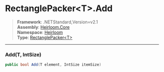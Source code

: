 # RectanglePacker\<T>.Add

> **Framework**: .NETStandard,Version=v2.1  
> **Assembly**: [Heirloom.Core][0]  
> **Namespace**: [Heirloom][0]  
> **Type**: [RectanglePacker\<T>][1]  

--------------------------------------------------------------------------------

### Add(T, IntSize)

```cs
public bool Add(T element, IntSize itemSize)
```

[0]: ..\Heirloom.Core.md
[1]: Heirloom.RectanglePacker[T].md
